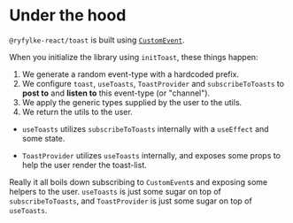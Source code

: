 # Under the hood

`@ryfylke-react/toast` is built using [`CustomEvent`](https://developer.mozilla.org/en-US/docs/Web/API/CustomEvent).

When you initialize the library using `initToast`, these things happen:

1. We generate a random event-type with a hardcoded prefix.
2. We configure `toast`, `useToasts`, `ToastProvider` and `subscribeToToasts` to **post to** and **listen to** this event-type (or "channel").
3. We apply the generic types supplied by the user to the utils.
4. We return the utils to the user.

- `useToasts` utilizes `subscribeToToasts` internally with a `useEffect` and some state.

- `ToastProvider` utilizes `useToasts` internally, and exposes some props to help the user render the toast-list.

Really it all boils down subscribing to `CustomEvent`s and exposing some helpers to the user. `useToasts` is just some sugar on top of `subscribeToToasts`, and `ToastProvider` is just some sugar on top of `useToasts`.
